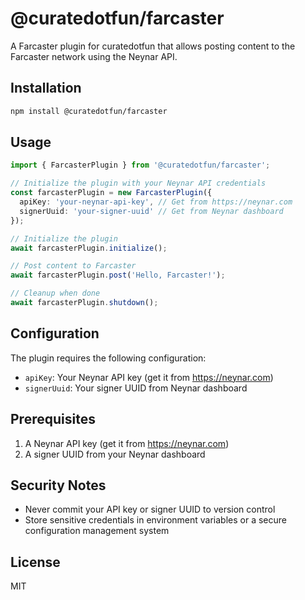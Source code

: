 # @curatedotfun/farcaster

A Farcaster plugin for curatedotfun that allows posting content to the Farcaster network using the Neynar API.

## Installation

```bash
npm install @curatedotfun/farcaster
```

## Usage

```typescript
import { FarcasterPlugin } from '@curatedotfun/farcaster';

// Initialize the plugin with your Neynar API credentials
const farcasterPlugin = new FarcasterPlugin({
  apiKey: 'your-neynar-api-key', // Get from https://neynar.com
  signerUuid: 'your-signer-uuid' // Get from Neynar dashboard
});

// Initialize the plugin
await farcasterPlugin.initialize();

// Post content to Farcaster
await farcasterPlugin.post('Hello, Farcaster!');

// Cleanup when done
await farcasterPlugin.shutdown();
```

## Configuration

The plugin requires the following configuration:

- `apiKey`: Your Neynar API key (get it from https://neynar.com)
- `signerUuid`: Your signer UUID from Neynar dashboard

## Prerequisites

1. A Neynar API key (get it from https://neynar.com)
2. A signer UUID from your Neynar dashboard

## Security Notes

- Never commit your API key or signer UUID to version control
- Store sensitive credentials in environment variables or a secure configuration management system

## License

MIT 